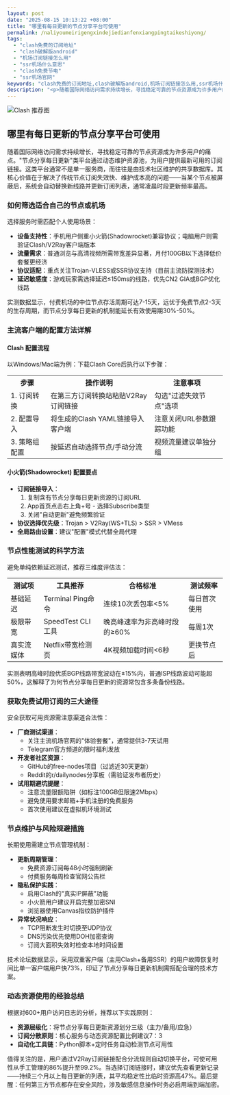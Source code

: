 ```yaml
---
layout: post
date: "2025-08-15 10:13:22 +08:00"
title: "哪里有每日更新的节点分享平台可使用"
permalink: /naliyoumeirigengxindejiedianfenxiangpingtaikeshiyong/
tags:
  - "clash免费的订阅地址"
  - "clash破解版android"
  - "机场订阅链接怎么用"
  - "ssr机场什么意思"
  - "clash免费节电"
  - "ssr机场官网"
keywords: "clash免费的订阅地址,clash破解版android,机场订阅链接怎么用,ssr机场什么意思,clash免费节电,ssr机场官网"
description: "<p>随着国际网络访问需求持续增长，寻找稳定可靠的节点资源成为许多用户的痛点。节点分享每日更新类平台通过动态维护资源池，为用户提供最新可用的订阅链接。这类平台通常不是单一服务商，而往往是由技术社区维护的共享数据库。其核心价值在于解决了传统节点订阅失效快、维护成本高的问题——当某个节点被屏蔽后，系统会自动替换新线路并更新订阅列表，通常凌晨时段更新频率最高。</p>"
---
```


![Clash 推荐图](https://clashjd.github.io/assets/img/一元机场订阅.png)

## 哪里有每日更新的节点分享平台可使用

<p>随着国际网络访问需求持续增长，寻找稳定可靠的节点资源成为许多用户的痛点。"节点分享每日更新"类平台通过动态维护资源池，为用户提供最新可用的订阅链接。这类平台通常不是单一服务商，而往往是由技术社区维护的共享数据库。其核心价值在于解决了传统节点订阅失效快、维护成本高的问题——当某个节点被屏蔽后，系统会自动替换新线路并更新订阅列表，通常凌晨时段更新频率最高。</p>
<h3>如何筛选适合自己的节点或机场</h3>
<p>选择服务时需匹配个人使用场景：</p>
<ul>
<li><strong>设备支持性</strong>：手机用户侧重小火箭(Shadowrocket)兼容协议；电脑用户则需验证Clash/V2Ray客户端版本</li>
<li><strong>流量需求</strong>：普通浏览与高清视频所需带宽差异显著，月付100GB以下选择低价套餐更经济</li>
<li><strong>协议适配</strong>：重点关注Trojan-VLESS或SSR协议支持（目前主流防探测技术）</li>
<li><strong>延迟敏感度</strong>：游戏玩家需选择延迟≤150ms的线路，优先CN2 GIA或BGP优化线路</li>
</ul>
<p>实测数据显示，付费机场的中位节点存活周期可达7-15天，远优于免费节点2-3天的生存周期，而节点分享每日更新的机制能延长有效使用期30%-50%。</p>
<h3>主流客户端的配置方法详解</h3>
<h4>Clash 配置流程</h4>
<p>以Windows/Mac端为例：下载Clash Core后执行以下步骤：</p>
<table>
<tr><th>步骤</th><th>操作说明</th><th>注意事项</th></tr>
<tr>
<td>1. 订阅转换</td>
<td>在第三方订阅转换站粘贴V2Ray订阅链接</td>
<td>勾选"过滤失效节点"选项</td>
</tr>
<tr>
<td>2. 配置导入</td>
<td>将生成的Clash YAML链接导入客户端</td>
<td>注意关闭URL参数跟踪功能</td>
</tr>
<tr>
<td>3. 策略组配置</td>
<td>按延迟自动选择节点/手动分流</td>
<td>视频流量建议单独分组</td>
</tr>
</table>
<h4>小火箭(Shadowrocket) 配置要点</h4>
<ul>
<li><strong>订阅链接导入</strong>：
<ol>
<li>复制含有节点分享每日更新资源的订阅URL</li>
<li>App首页点击右上角+号 - 选择Subscribe类型</li>
<li>关闭"自动更新"避免频繁验证</li>
</ol>
</li>
<li><strong>协议选择优先级</strong>：Trojan > V2Ray(WS+TLS) > SSR > VMess</li>
<li><strong>全局路由设置</strong>：建议"配置"模式代替全局代理</li>
</ul>
<h3>节点性能测试的科学方法</h3>
<p>避免单纯依赖延迟测试，推荐三维度评估法：</p>
<table>
<tr><th>测试项</th><th>工具推荐</th><th>合格标准</th><th>测试频率</th></tr>
<tr>
<td>基础延迟</td>
<td>Terminal Ping命令</td>
<td>连续10次丢包率<5%</td>
<td>每日首次使用</td>
</tr>
<tr>
<td>极限带宽</td>
<td>SpeedTest CLI工具</td>
<td>晚高峰速率为非高峰时段的≥60%</td>
<td>每周1次</td>
</tr>
<tr>
<td>真实流媒体</td>
<td>Netflix带宽检测页</td>
<td>4K视频加载时间<6秒</td>
<td>更换节点后</td>
</tr>
</table>
<p>实测表明高峰时段优质BGP线路带宽波动在±15%内，普通ISP线路波动可能超50%，这解释了为何节点分享每日更新的资源常包含多条备份线路。</p>
<h3>获取免费试用订阅的三大途径</h3>
<p>安全获取可用资源需注意渠道合法性：</p>
<ul>
<li><strong>厂商测试渠道</strong>：
<ul>
<li>关注主流机场官网的"体验套餐"，通常提供3-7天试用</li>
<li>Telegram官方频道的限时福利发放</li>
</ul>
</li>
<li><strong>开发者社区资源</strong>：
<ul>
<li>GitHub的free-nodes项目（过滤近30天更新）</li>
<li>Reddit的r/dailynodes分享板（需验证发布者历史）</li>
</ul>
</li>
<li><strong>试用期避坑提醒</strong>：
<ul>
<li>注意流量限额陷阱（如标注100GB但限速2Mbps）</li>
<li>避免使用要求邮箱+手机注册的免费服务</li>
<li>首次使用建议在虚拟机环境测试</li>
</ul>
</li>
</ul>
<h3>节点维护与风险规避措施</h3>
<p>长期使用需建立节点管理机制：</p>
<ul>
<li><strong>更新周期管理</strong>：
<ul>
<li>免费资源订阅每48小时强制刷新</li>
<li>付费服务每周检查官网公告栏</li>
</ul>
</li>
<li><strong>隐私保护实践</strong>：
<ul>
<li>启用Clash的"真实IP屏蔽"功能</li>
<li>小火箭用户建议开启完整加密SNI</li>
<li>浏览器使用Canvas指纹防护插件</li>
</ul>
</li>
<li><strong>异常状况响应</strong>：
<ul>
<li>TCP阻断发生时切换至UDP协议</li>
<li>DNS污染优先使用DOH加密查询</li>
<li>订阅大面积失效时检查本地时间设置</li>
</ul>
</li>
</ul>
<p>技术论坛数据显示，采用双重客户端（主用Clash+备用SSR）的用户故障恢复时间比单一客户端用户快73%，印证了节点分享每日更新机制需搭配合理的技术方案。</p>
<h3>动态资源使用的经验总结</h3>
<p>根据对600+用户访问日志的分析，推荐以下实践原则：</p>
<ul>
<li><strong>资源层级化</strong>：将节点分享每日更新资源划分三级（主力/备用/应急）</li>
<li><strong>订阅分散原则</strong>：核心服务与动态资源配置比例建议7：3</li>
<li><strong>自动化工具链</strong>：Python脚本+定时任务自动检测节点可用性</li>
</ul>
<p>值得关注的是，用户通过V2Ray订阅链接配合分流规则自动切换平台，可使可用性从手工管理的86%提升至99.2%。当选择订阅链接时，建议优先查看更新记录——持续三个月以上每日更新的列表，其平均稳定性比临时资源高47%。最后提醒：任何第三方节点都存在安全风险，涉及敏感信息操作时务必启用端到端加密。</p>